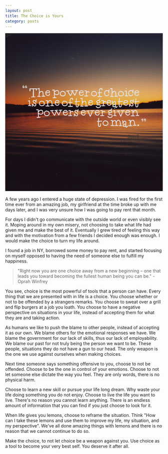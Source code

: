 ```yaml
---
layout: post
title: The Choice is Yours
category: posts
---
```


![](/images/the-power-of-choice.png)

A few years ago I entered a huge state of depression. I was fired for
the first time ever from an amazing job, my girlfriend at the time broke
up with me days later, and I was very unsure how I was going to pay rent
that month.

For days I didn't go communicate with the outside world or even visibly
see it. Moping around in my own misery, not choosing to take what life
had given me and make the best of it. Eventually I grew tired of feeling
this way and with the motivation from a few friends I decided enough was
enough. I would make the choice to turn my life around.

I found a job in NY, borrowed some money to pay rent, and started
focusing on myself opposed to having the need of someone else to fulfill
my happiness.

> "Right now you are one choice away from a new beginning – one that leads
> you toward becoming the fullest human being you can be." - Oprah Winfrey

You see, choice is the most powerful of tools that a person can have.
Every thing that we are presented with in life is a choice. You choose
whether or not to be offended by a strangers remarks. You choose to
sweat over a grill and flip burgers at a job you loath. You choose to
have a negative perspective on situations in your life, instead of
accepting them for what they are and taking action.

As humans we like to push the blame to other people, instead of
accepting it as our own. We blame others for the emotional responses we
have. We blame the government for our lack of skills, thus our lack of
employability. We blame our past for not truly being the person we want
to be. These people, situations they do not have a gun to our head. The
only weapon is the one we use against ourselves when making choices.

Next time someone says something offensive to you, choose to not be
offended. Choose to be the one in control of your emotions. Choose to
not let someone else dictate the way you feel. They are only words,
there is no physical harm.

Choose to learn a new skill or pursue your life long dream. Why waste
your life doing something you do not enjoy. Choose to live the life you
want to live. There's no reason you cannot learn anything. There is an
endless amount of information that you can find if you just choose to
look for it.

When life gives you lemons, choose to reframe the situation. Think "How
can I take these lemons and use them to improve my life, my situation,
and my perspective". We've all done amazing things with lemons and there
is no reason that we cannot continue to do so.

Make the choice, to not let choice be a weapon against you. Use choice
as a tool to become your very best self. You deserve it after all.
